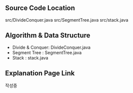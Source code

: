 ## Source Code Location

src/DivideConquer.java
src/SegmentTree.java
src/stack.java

## Algorithm & Data Structure

- Divide & Conquer: DivideConquer.java
- Segment Tree : SegmentTree.java
- Stack : stack.java

## Explanation Page Link

작성중